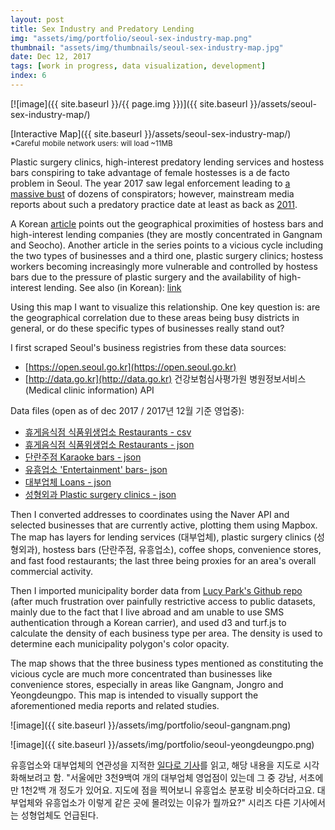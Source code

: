 ```yaml
---
layout: post
title: Sex Industry and Predatory Lending
img: "assets/img/portfolio/seoul-sex-industry-map.png"
thumbnail: "assets/img/thumbnails/seoul-sex-industry-map.jpg"
date: Dec 12, 2017
tags: [work in progress, data visualization, development]
index: 6
---
```


[![image]({{ site.baseurl }}/{{ page.img }})]({{ site.baseurl }}/assets/seoul-sex-industry-map/)

[Interactive Map]({{ site.baseurl }}/assets/seoul-sex-industry-map/)  
<small>*Careful mobile network users: will load ~11MB</small>

Plastic surgery clinics, high-interest predatory lending services and hostess bars conspiring to take advantage of female hostesses is a de facto problem in Seoul. The year 2017 saw legal enforcement leading to [a massive bust](http://hankookilbo.com/m/v/305ed59690c74876a9ea1987100cb05e) of dozens of conspirators; however, mainstream media reports about such a predatory practice date at least as back as [2011](http://h21.hani.co.kr/arti/cover/cover_general/30836.html).

A Korean [article](http://www.ildaro.com/sub_read.html?uid=7687) points out the geographical proximities of hostess bars and high-interest lending companies (they are mostly concentrated in Gangnam and Seocho). Another article in the series points to a vicious cycle including the two types of businesses and a third one, plastic surgery clinics; hostess workers becoming increasingly more vulnerable and controlled by hostess bars due to the pressure of plastic surgery and the availability of high-interest lending. See also (in Korean): [link](https://e-loom.org/tag/%EB%8C%80%EC%B6%94-%EB%8C%80%EC%B6%9C%EC%9D%80-%EC%B6%94%EC%8B%AC/)

Using this map I want to visualize this relationship. One key question is: are the geographical correlation due to these areas being busy districts in general, or do these specific types of businesses really stand out?

I first scraped Seoul's business registries from these data sources:

- [https://open.seoul.go.kr](https://open.seoul.go.kr)
- [http://data.go.kr](http://data.go.kr) 건강보험심사평가원 병원정보서비스 (Medical clinic information) API

Data files (open as of dec 2017 / 2017년 12월 기준 영업중):

- [휴게음식점 식품위생업소 Restaurants - csv](data/restaurants.csv) 
- [휴게음식점 식품위생업소 Restaurants - json](data/restaurants.geojson) 
- [단란주점 Karaoke bars - json](data/danlan.geojson)
- [유흥업소 'Entertainment' bars- json](data/yuheung.geojson)
- [대부업체 Loans - json](data/loans.geojson)
- [성형외과 Plastic surgery clinics - json](data/plastic-clinics.geojson)

Then I converted addresses to coordinates using the Naver API and selected businesses that are currently active, plotting them using Mapbox. The map has layers for lending services (대부업체), plastic surgery clinics (성형외과), hostess bars (단란주점, 유흥업소), coffee shops, convenience stores, and fast food restaurants; the last three being proxies for an area's overall commercial activity. 

Then I imported municipality border data from [Lucy Park's Github repo](https://github.com/southkorea/seoul-maps) (after much frustration over painfully restrictive access to public datasets, mainly due to the fact that I live abroad and am unable to use SMS authentication through a Korean carrier), and used d3 and turf.js to calculate the density of each business type per area. The density is used to determine each municipality polygon's color opacity.

The map shows that the three business types mentioned as constituting the vicious cycle are much more concentrated than businesses like convenience stores, especially in areas like Gangnam, Jongro and Yeongdeungpo. This map is intended to visually support the aforementioned media reports and related studies.

![image]({{ site.baseurl }}/assets/img/portfolio/seoul-gangnam.png)

![image]({{ site.baseurl }}/assets/img/portfolio/seoul-yeongdeungpo.png)

유흥업소와 대부업체의 연관성을 지적한 [일다로 기사](http://www.ildaro.com/sub_read.html?uid=7687)를 읽고, 해당 내용을 지도로 시각화해보려고 함. "서울에만 3천9백여 개의 대부업체 영업점이 있는데 그 중 강남, 서초에만 1천2백 개 정도가 있어요. 지도에 점을 찍어보니 유흥업소 분포랑 비슷하더라고요. 대부업체와 유흥업소가 이렇게 같은 곳에 몰려있는 이유가 뭘까요?" 시리즈 다른 기사에서는 성형업체도 언급된다.